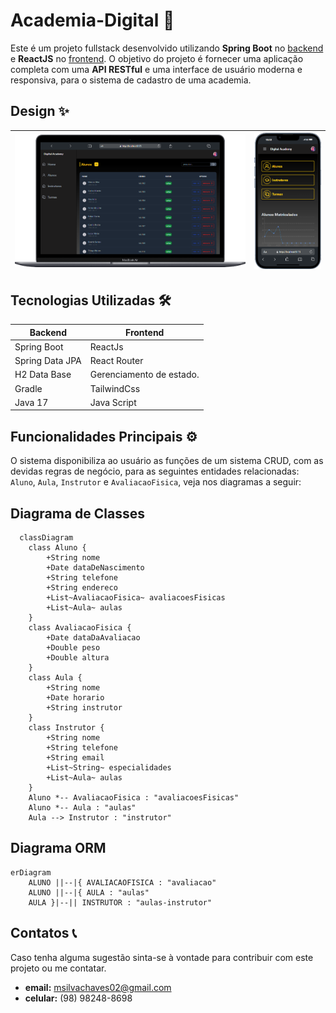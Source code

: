 # Academia-Digital 💪

Este é um projeto fullstack desenvolvido utilizando **Spring Boot**  no [backend](https://github.com/MarcosSC00/academia-digital/tree/main/ad-backend) e **ReactJS** no [frontend](https://github.com/MarcosSC00/academia-digital/tree/main/ad-frontend). O objetivo do projeto é fornecer uma aplicação completa com uma **API RESTful** e uma interface de usuário moderna e responsiva, para o sistema de cadastro de uma academia.

## Design ✨

| ![](/ad-frontend/public/desktop-academia-photo.png) | ![](/ad-frontend/public/mobile-academia-photo.png) |
| --- | --- |

## Tecnologias Utilizadas 🛠️

| **Backend** | **Frontend** |
| --- | --- |
| Spring Boot | ReactJs |
| Spring Data JPA | React Router |
| H2 Data Base | Gerenciamento de estado. |
| Gradle | TailwindCss |
| Java 17 | Java Script |

## Funcionalidades Principais ⚙️

O sistema disponibiliza ao usuário as funções de um sistema CRUD, com as devidas regras de negócio, para as seguintes entidades relacionadas: `Aluno`, `Aula`, `Instrutor` e `AvaliacaoFisica`, veja nos diagramas a seguir:

## Diagrama de Classes

```mermaid
  classDiagram
    class Aluno {
        +String nome
        +Date dataDeNascimento
        +String telefone
        +String endereco
        +List~AvaliacaoFisica~ avaliacoesFisicas
        +List~Aula~ aulas
    }
    class AvaliacaoFisica {
        +Date dataDaAvaliacao
        +Double peso
        +Double altura
    }
    class Aula {
        +String nome
        +Date horario
        +String instrutor
    }
    class Instrutor {
        +String nome
        +String telefone
        +String email
        +List~String~ especialidades
        +List~Aula~ aulas
    }
    Aluno *-- AvaliacaoFisica : "avaliacoesFisicas"
    Aluno *-- Aula : "aulas"
    Aula --> Instrutor : "instrutor"

```

## Diagrama ORM

```mermaid
erDiagram
	ALUNO ||--|{ AVALIACAOFISICA : "avaliacao"
	ALUNO ||--|{ AULA : "aulas"
	AULA }|--|| INSTRUTOR : "aulas-instrutor"
```

## Contatos 📞

Caso tenha alguma sugestão sinta-se à vontade para contribuir com este projeto ou me contatar.
 - **email:** msilvachaves02@gmail.com
 - **celular:** (98) 98248-8698
